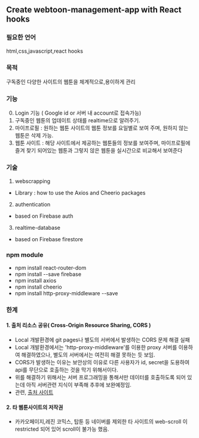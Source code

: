 ## Create webtoon-management-app with React hooks

### 필요한 언어 

html,css,javascript,react hooks

### 목적 

구독중인 다양한 사이트의 웹툰을 체계적으로,용이하게 관리

### 기능 
0. Login 기능 ( Google id or 서버 내 account로 접속가능)  
1. 구독중인 웹툰의 업데이트 상태를 realtime으로 알려주기.
2. 마이프로필 : 원하는 웹툰 사이트의 웹툰 정보를 요일별로 보여 주며, 원하지 않는 웹툰은 삭제 가능.
3. 웹툰 사이트 : 해당 사이트에서 제공하는 웹툰들의 정보를 보여주며, 마이프로필에 즐겨 찾기 되어있는 웹툰과 그렇지 않은 웹툰을 실시간으로 비교해서 보여준다

### 기술

1. webscrapping
- Library : how to use the Axios and Cheerio packages
2. authentication 
- based on Firebase auth
3. realtime-database
- based on Firebase firestore

### npm module

*  npm install react-router-dom
*  npm install --save firebase
*  npm install axios
*  npm install cheerio
*  npm install http-proxy-middleware --save

### 한계

#### 1.  출처 리소스 공유( Cross-Origin Resource Sharing, CORS )

 - Local 개발환경에  git pages나 별도의 서버에서 발생하는 CORS 문제 해결 실패
 - Local 개발환경에서는 'http-proxy-middleware'를 이용한 proxy 서버를 이용하여 해결하였으나, 별도의 서버에서는 여전히 해결 못하는 듯 보임.
 - CORS가 발생하는 이유는 보안상의 이유로 다른 사용자가 id, secret을 도용하여 api를 무단으로 호출하는 것을 막기 위해서이다. 
 - 위를 해결하기 위해서는 서버 프로그래밍을 통해서만 데이터를 호출하도록 되어 있는데 아직 서버관련 지식이 부족해 추후에 보완예정임.
 - 관련,  <a href="https://msyu1207.tistory.com/entry/React%EB%A1%9C-%EC%98%81%ED%99%94-%EA%B2%80%EC%83%89-%EC%82%AC%EC%9D%B4%ED%8A%B8%EB%A5%BC-%EB%A7%8C%EB%93%A4%EC%96%B4%EB%B3%B4%EC%9E%90-%EC%84%B8%EB%B2%88%EC%A7%B8-%EB%84%A4%EC%9D%B4%EB%B2%84-API-%EC%82%AC%EC%9A%A9-React-%EB%B0%B0%ED%8F%AC-CORS-%EC%84%A4%EC%A0%95-%ED%95%98%EA%B8%B0?category=906762">출처 사이트</a>


#### 2.  타 웹툰사이트의 저작권

 - 카카오페이지,레진 코믹스, 탑툰 등 네이버를 제외한 타 사이트의 web-scroll 이 restricted 되어 있어 scroll이 불가능 했음.
 
